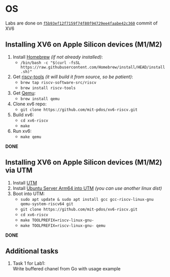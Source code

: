 # OS

Labs are done on [`f5b93ef12f7159f74f80f94729ee4faabe42c360`](https://github.com/mit-pdos/xv6-riscv/tree/f5b93ef12f7159f74f80f94729ee4faabe42c360) commit of XV6

## Installing XV6 on Apple Silicon devices (M1/M2)
1. Install [Homebrew](http://brew.sh/) *(if not already installed)*:
   - `/bin/bash -c "$(curl -fsSL https://raw.githubusercontent.com/Homebrew/install/HEAD/install.sh)"`
2. Get [riscv-tools](https://github.com/riscv-software-src/homebrew-riscv) *(it will build it from source, so be patient)*:
   - `brew tap riscv-software-src/riscv`
   - `brew install riscv-tools`
3. Get [Qemu](https://www.qemu.org/):
   - `brew install qemu`
4. Clone xv6 repo:
   - `git clone https://github.com/mit-pdos/xv6-riscv.git`
5. Build xv6:
    - `cd xv6-riscv`
    - `make`
6. Run xv6:
    - `make qemu`

**DONE**

## Installing XV6 on Apple Silicon devices (M1/M2) via UTM
1. Install [UTM](https://mac.getutm.app/)
2. Install [Ubuntu Server Arm64 into UTM](https://docs.getutm.app/guides/ubuntu/) *(you can use another linux dist)*
3. Boot into UTM:
   - `sudo apt update & sudo apt install gcc gcc-riscv-linux-gnu qemu-system-riscv64 git`
   - `git clone https://github.com/mit-pdos/xv6-riscv.git`
   - `cd xv6-riscv`
   - `make TOOLPREFIX=riscv-linux-gnu-`
   - `make TOOLPREFIX=riscv-linux-gnu- qemu`

**DONE**

## Additional tasks
1. Task 1 for Lab1: \
   Write buffered chanel from Go with usage example
